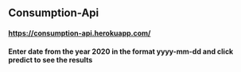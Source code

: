 ## Consumption-Api

#### https://consumption-api.herokuapp.com/

#### Enter date from the year 2020 in the format yyyy-mm-dd and click predict to see the results


